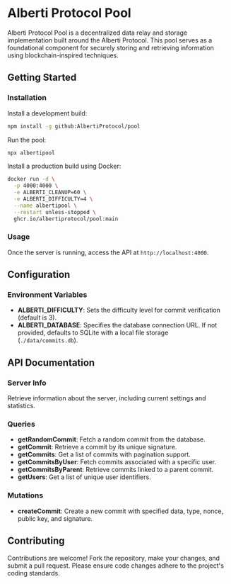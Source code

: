 # Alberti Protocol Pool

Alberti Protocol Pool is a decentralized data relay and storage implementation built around the Alberti Protocol. This pool serves as a foundational component for securely storing and retrieving information using blockchain-inspired techniques.

## Getting Started

### Installation

Install a development build:

```bash
npm install -g github:AlbertiProtocol/pool
```

Run the pool:

```bash
npx albertipool
```

Install a production build using Docker:

```bash
docker run -d \
  -p 4000:4000 \
  -e ALBERTI_CLEANUP=60 \
  -e ALBERTI_DIFFICULTY=4 \
  --name albertipool \
  --restart unless-stopped \
  ghcr.io/albertiprotocol/pool:main

```

### Usage

Once the server is running, access the API at `http://localhost:4000`.

## Configuration

### Environment Variables

- **ALBERTI_DIFFICULTY**: Sets the difficulty level for commit verification (default is 3).
- **ALBERTI_DATABASE**: Specifies the database connection URL. If not provided, defaults to SQLite with a local file storage (`./data/commits.db`).

## API Documentation

### Server Info

Retrieve information about the server, including current settings and statistics.

### Queries

- **getRandomCommit**: Fetch a random commit from the database.
- **getCommit**: Retrieve a commit by its unique signature.
- **getCommits**: Get a list of commits with pagination support.
- **getCommitsByUser**: Fetch commits associated with a specific user.
- **getCommitsByParent**: Retrieve commits linked to a parent commit.
- **getUsers**: Get a list of unique user identifiers.

### Mutations

- **createCommit**: Create a new commit with specified data, type, nonce, public key, and signature.

## Contributing

Contributions are welcome! Fork the repository, make your changes, and submit a pull request. Please ensure code changes adhere to the project's coding standards.
